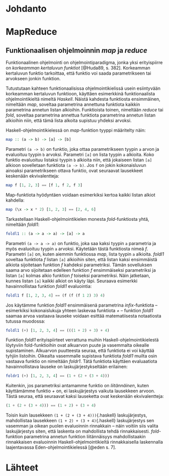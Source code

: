 # Johdanto

# MapReduce

## Funktionaalisen ohjelmoinnin *map* ja *reduce*

Funktionaalinen ohjelmointi on ohjelmointiparadigma, jonka yksi erityispiirre on *korkeamman kertaluvun funktiot* [@Huda89, s. 382]. Korkeamman kertaluvun funktio tarkoittaa, että funktio voi saada parametrikseen tai arvokseen jonkin funktion.

Tutustutaan kahteen funktionaalisissa ohjelmointikielissä usein esiintyvään korkeamman kertaluvun funktioon, käyttäen esimerkkinä funktionaalista ohjelmointikieltä nimeltä *Haskell*. Näistä kahdesta funktiosta ensimmäinen, nimeltään *map*, soveltaa parametrina annettuna funktiota kaikkin parametrina annetun listan alkioihin. Funktioista toinen, nimeltään *reduce* tai *fold*, soveltaa parametrina annettua funktiota parametrina annetun listan alkioihin niin, että tämä lista alkoita supistuu yhdeksi arvoksi.

Haskell-ohjelmointikielessä on *map*-funktion tyyppi määritelty näin:

```haskell
map :: (a -> b) -> [a] -> [b]
```

Parametri `(a -> b)` on funktio, joka ottaa parametrikseen tyypin `a` arvon ja evaluoituu tyypin `b` arvoksi. Parametri `[a]` on lista tyypin `a` alkioita. Koko funktio evaluoituu listaksi tyypin `b` alkioita niin, että jokaiseen listan `[a]` alkioon sovelletaan funktiota `(a -> b)`. Jos `f` on jokin kokonaisluvun ainoaksi parametrikseen ottava funktio, ovat seuraavat lausekkeet keskenään ekvivalentteja:

```haskell
map f [1, 2, 3] == [f 1, f 2, f 3]
```

Map-funktiota hyödyntäen voidaan esimerkiksi kertoa kaikki listan alkiot kahdella:

```haskell
map (\x -> x * 2) [1, 2, 3] == [2, 4, 6]
```

Tarkastellaan Haskell-ohjelmointikielen monesta *fold*-funktiosta yhtä, nimeltään *foldl1*:

```haskell
foldl1 :: (a -> a -> a) -> [a] -> a
```

Parametri `(a -> a -> a)` on funktio, joka saa kaksi tyypin `a` parametria ja myös evaluoituu tyypin `a` arvoksi. Käytetään tästä funktiosta nimeä *f*. Parametri `[a]` on, kuten aiemmin funktiossa *map*, lista tyypin `a`  alkioita. *foldl1* soveltaa funktiota *f* listan `[a]` alkioihin siten, että listan kaksi ensimmäistä alkiota sijoitetaan funktion *f* kahdeksi parametriksi. Tämän sovelluksen saama arvo sijoitetaan edelleen funktion *f* ensimmäiseksi parametriksi ja listan `[a]` kolmas alkio funktion *f* toiseksi parametriksi. Näin jatketaan, kunnes listan `[a]` kaikki alkiot on käyty läpi. Seuraava esimerkki havainnollistaa funktion *foldl1* evaluointia:

```haskell
foldl1 f [1, 2, 3, 4] == (f (f (f 1 2) 3) 4)
```

Jos käytämme funktion *foldl1* ensimmäisenä parametrina *infix*-funktiota – esimerkiksi kokonaislukuja yhteen laskevaa funktiota *+* – funktion *foldl1* saamaa arvoa vastaava lauseke voidaan esittää matematiisesta notaatiosta tutussa muodossa:

```haskell
foldl1 (+) [1, 2, 3, 4] == (((1 + 2) + 3) + 4)
```

Funktion *foldl1* erityispiirteet verrattuna muihin Haskell-ohjelmointikielestä löytyviin fold-funktioihin ovat alkuarvon puute ja vasemmalta oikealle supistaminen. Alkuarvon puutteesta seuraa, että funktiota ei voi käyttää tyhjiin listoihin. Oikealta vasemmalle supistava funktiota *foldl1* muilta osin vastaava funktio on nimeltään *foldr1*. Tätä funktiota käyttäen evaluaatiota havainnollistava lauseke on laskujärjestykseltään erilainen:

```haskell
foldr1 (+) [1, 2, 3, 4] == (1 + (2 + (3 + 4)))
```

Kuitenkin, jos parametriksi antamamme funktio on *liitännäinen*, kuten käyttämämme funktio *+* on, ei laskujärjestys vaikuta lausekkeen arvoon. Tästä seuraa, että seuraavat kaksi lauseketta ovat keskenään ekvivalentteja:

```haskell
(1 + (2 + (3 + 4))) == (1 + 2) + (3 + 4)
```

Toisin kuin lausekkeen `(1 + (2 + (3 + 4)))`{.haskell} laskujärjestys, mahdollistaa lausekkeen `(1 + 2) + (3 + 4)`{.haskell} laskujärjestys sen vasemman ja oikean puolen evaluoinnin rinnakkain – näin voitiin siis valita laskujärjestys siten, että laskenta on mahdollista tehdä rinnakkaisesti. *fold*-funktion parametrina annetun funktion liitännäisyys mahdollistaakin rinnakkaisen evaluoinnin Haskell-ohjelmointikieltä rinnakkaisella laskennalla laajentavassa Eden-ohjelmointikielessä [@eden s. 7].

# Lähteet